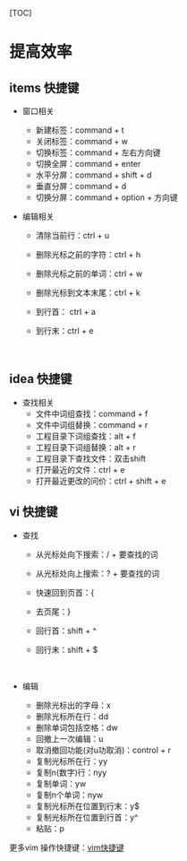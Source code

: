 [TOC]

# 提高效率

## items 快捷键	

-    窗口相关

     - 新建标签：command + t
     - 关闭标签：command + w
     - 切换标签：command +  左右方向键
     - 切换全屏：command + enter
     - 水平分屏：command + shift + d 
     - 垂直分屏：command + d 
     - 切换分屏：command + option + 方向键

- 编辑相关

   -  清除当前行：ctrl + u

   - 删除光标之前的字符：ctrl + h

   - 删除光标之前的单词：ctrl + w

   - 删除光标到文本末尾：ctrl + k

   - 到行首： ctrl + a

   - 到行末：ctrl + e

      ​

## idea 快捷键

- 查找相关
    - 文件中词组查找：command + f
    - 文件中词组替换：command + r
    - 工程目录下词组查找：alt + f
    - 工程目录下词组替换：alt + r
    - 工程目录下查找文件：双击shift 
    - 打开最近的文件：ctrl + e
    - 打开最近更改的问价：ctrl  +  shift + e

## vi 快捷键

-   查找

    - 从光标处向下搜索：/ + 要查找的词

    - 从光标处向上搜索：? + 要查找的词

    - 快速回到页首：{

    - 去页尾：}

    - 回行首：shift + ^

    - 回行末：shift + $

      ​

-   编辑

    - 删除光标出的字母：x
    - 删除光标所在行：dd
    - 删除单词包括空格：dw
    - 回撤上一次编辑：u 
    - 取消撤回功能(对u功取消)：control + r
    - 复制光标所在行：yy
    - 复制n(数字)行：nyy
    - 复制单词：yw
    - 复制n个单词：nyw
    - 复制光标所在位置到行末：y$
    - 复制光标所在位置到行首：y^
    - 粘贴：p

更多vim 操作快捷键：[vim快捷键](http://www.lcode.cc/2017/04/10/vim-shortcut-key.html)